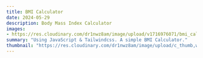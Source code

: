 ```yaml
---
title: BMI Calculator
date: 2024-05-29
description: Body Mass Index Calculator
images: 
- https://res.cloudinary.com/dr1nwz8am/image/upload/v1716976071/bmi_calculator_by_sakibsnaz_xgyp6k.png
summary: "Using JavaScript & Tailwindcss. A simple BMI Calculator."
thumbnail: "https://res.cloudinary.com/dr1nwz8am/image/upload/c_thumb,w_200,g_face/v1716976071/bmi_calculator_by_sakibsnaz_xgyp6k.png"
---
```

